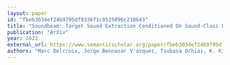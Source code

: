 ```yaml
---
layout: paper
id: "fbeb3034ef24b9795df9336f1c0535096c210643"
title: "Soundbeam: Target Sound Extraction Conditioned On Sound-Class Labels And Enrollment Clues For Increased Performance And Continuous Learning"
publication: "ArXiv"
year: 2022
external_url: https://www.semanticscholar.org/paper/fbeb3034ef24b9795df9336f1c0535096c210643
authors: "Marc Delcroix, Jorge Bennasar V'azquez, Tsubasa Ochiai, K. Kinoshita, Yasunori Ohishi, S. Araki"
---
```

